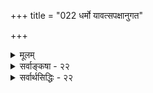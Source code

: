 +++
title = "022 धर्मो यावत्सपक्षानुगत"

+++
<details><summary>मूलम्</summary>

धर्मो यावत्सपक्षानुगत उपधिरित्यभ्युपेतस्त्वयाऽपि त्यागे तस्यात्र तद्वच्छिथिलितनियमाः क्वापि नोपाधयः स्युः ।  
तादृग्धर्मात्ययाच्च प्रकरणसमता स्यान्न चातिप्रसङ्गः पक्षादिस्थित्यबाधान्निरुपधिकतया स्यात्परात्मानुमा तु ॥ २२ ॥
</details>

<details><summary>सर्वाङ्कषा - २२</summary>

उपाधिः 

403 

[ कार्यत्वहेतुकानुमानम् सोपाधिकम् ] 

167. धर्मो यावत्सपक्षानुगत उपधिरित्यभ्युपेतस्त्वयाऽपि 

त्यागे तस्यात्र तद्वत् शिथिलितनियमाः क्वापि नोपाधयः स्युः । 



उक्तेश्वरानुमाने शरीरजन्यत्वमुपाधिं प्रदर्शयति-धर्म इत्यादि । **यावत्सपक्षानुगतः** = **यावत्सु** = सकलेषु **सपक्षेषु** = निश्चितसाध्यवत्सु **अनुगतः** = **अनुवर्तमानः** = व्याप्तः धर्मः उपधिः - उपाधिः इति **त्वयापि** = नैय्यायिकेनापि **अभ्युपेतः** = अङ्गीकृतः । **सकलसपक्षेषु** = साध्यवत्सु वर्तमान इत्यनेन यत्र यत्र साध्यम्, तत्र सर्वत्र वर्तमानः साध्यव्यापक इति यावत् । इतरविशेषणान्यर्थसिद्धानि । साध्यव्यापकत्वस्य प्रधानत्वात्तस्य कण्ठत उक्तिः ॥ 

1. 





साध्यव्यापकत्वे सति साधनाव्यापकत्वं हि उपाधेर्लक्षणम् । तत्र साध्यव्यापकत्वस्यैव दूषकतोपयोगित्वात्प्राधान्यम् । हेतुः साध्यव्यभिचारी, साध्यव्यापकोपाधिव्यभिचरितत्वात्; यत् यद्व्यापकव्यभिचारि, तत् तद्व्यभिचारि, यथा घटत्वव्यापकपृथिवीत्वव्यभिचारि जलत्वम्, घटत्वव्यभिचारि - इति व्यभिचारोन्नायकत्वरूपदूषकत्वे साध्यव्यापकत्वस्यैव प्रयोजकत्वम् । एवं सत्प्रतिपक्षोन्नायकत्वेऽपि – पक्षः साध्याभाववान्, साध्यव्यापकोपाध्यभावात्, यत् यद्व्यापकाभाववत्, तत् तदभाववत् - यथा घटत्वव्यापकपृथिवीत्वाभाववत् जलम्, घटत्वाभाववदिति साध्यव्यापकत्वस्यैव दूषकताप्रयोजकत्वम् । अतस्तावन्मात्रोपादानं मूले । परन्तु साध्यव्यापकत्वमात्रस्योपाधिलक्षणत्वे, 'शब्दः अनित्यः, कृतकत्वात्' इत्यत्राश्रावणत्वमुपाधिः स्यात् । कृतकत्वं यत्र – इति चेत्; पक्षे शब्देऽपि वर्तते; तत्र श्रावणत्वस्यैव सत्त्वेनाश्रावणत्वं नास्तीति साधनाव्यापकत्वम् आगतम् । यत्रानित्यत्वम् घटादौ, तत्राश्रावणत्वमस्तीति साध्यव्यापकत्वम् । एवञ्च साध्यव्यापकत्वे सति साधनाव्यापकत्वम् अश्रावणत्वे वर्तते इति अश्रावणत्वमुपाधिः स्यात् । अतः साध्यव्याप्यत्वमावश्यकम् । एवं सति, यत्र अश्रावणत्वम्, तत्रानित्यत्वमिति नास्ति, गोत्वादिजातौ श्रावणत्वसत्वेऽपि अनित्यत्वस्याभावात्, जातेर्नित्यत्वात् । अतः साध्यव्यापकत्वमात्रं न पर्याप्तमिति साध्यव्याप्यत्वमप्यावश्यकम् । तथा च साध्यव्यापकत्वे सति, साध्यव्याप्यत्वे सति साधनाव्यापकत्वमुपाधिरित्युपाधेर्लक्षणमिति केचित् । एतत्तत्त्वं त्वग्रे (बुद्धि.43) भविष्यति । एवञ्च प्रकृते ' क्षित्यङ्कुरादिकं सकर्तृकम्, कार्यत्वात्' इत्यनुमाने शरीरजन्यत्वमुपाधिः । यत्र सकर्तृकत्वम्, घटादौ, तत्र शरीरजन्यत्वम्; यत्र शरीरजन्यत्वम्, तत्र सकर्तृकत्वम् इति साध्यसमव्याप्यत्वं शरीरजन्यत्वे वर्तते । कार्यत्वं यत्राङ्कुरादौ पक्षे, तत्र शरीरजन्यत्वं नास्ति इति साधनाव्यापकत्वमित्युक्तानुमाने शरीरजन्यत्वमुपाधिरिति सोपाधिकत्वाद्धेतोर्व्याप्यत्वासिद्धिर्दोष इति दुष्टहेतुरयम् ॥ 

I 

। 

ननु शरीरजन्यत्वस्योपाधित्वे तस्य दूषकत्वं सत्प्रतिपक्षोन्नायकत्वेन, व्यभिचारोन्नायकत्वेन वा वक्तव्यम् । क्षित्यङ्करादिकम् सकर्तृकत्वाभाववत्, सकर्तृकत्वव्यापकशरीरजन्यत्वाभावात् - 'यत् यद्व्यापकाभाववत्, तत् तदभाववत्, यथा घटत्वव्यापकपृथिवीत्वाभाववत् जलं घटत्वाभाववत्' इति । अथवा ‘कार्यत्वं सकर्तृकत्वव्यभिचारि, सकर्तृकत्वव्यापकशरीरजन्यत्वव्यभिचारित्वात् । यत् यद्व्यापकव्यभिचारि,

404 

तत् तद्व्यभिचारि, यथा घटत्वव्यापकपृथिवीत्वव्यभिचारि जलत्वम्, घटत्वव्यभिचारि' इति । अत्र तौ जन्यत्वे शरीरविशेषणं प्रविष्टम्, तस्य प्रयोजनं किम्? इत्याक्षेपे - तादृशविशेषणाभावे हेतोः स्वरूपासिद्धिदोषापत्तिः; क्षित्यङ्करादिरूपपक्षे जन्यत्वस्य सत्त्वेन जन्यत्वाभावरूपहेतोरभावेन 'हेत्वभाववत्पक्षः स्वरूपासिद्धिः’ इतिलक्षणस्वरूपासिद्धेः संभवः । शरीरपदविशेषणे तु, क्षित्यङ्करादौ पक्षे शरीरजन्यत्वस्याभावात्, हेतोः पक्षवृत्तित्वात् हेत्वभाववान् पक्षो न भवतीति स्वरूपासिद्धेः परिहारः । परन्तु ' हेतुघटक दलानां व्यभिचारवारकतयैव सार्थक्यम्' इति नियमात्, स्वरूपासिद्धिवारणार्थं विशेषणदानं न सङ्गच्छते । उक्तनियमानङ्गीकारे, महानसादावपि वह्न्यभावसाधनप्रसङ्गेन, 'पर्वतो वह्निमान् धूमात्, यथा महानसम्' इति प्रयोगो न स्यात्, महानसरूपदृष्टान्तासिद्धेः । तथा हि - 'महानसम् वह्न्यभाववत्, जलात्,' इत्यनुमानेन महानसे वह्न्यभाव एव सिद्ध्येत् । न च जलं ह्रदादावेव स्यात्, न तु महानसे इति स्वरूपासिद्धिरिति वाच्यम्, केवलजलस्यासंभवेऽपि, घटादिवृत्तित्वविशिष्टजलस्य सत्त्वान्महानसे । पाकोपयोगितया महानसे घटादौ जलस्यावश्यंभावात् । एवञ्च 'महानसं वह्न्यभाववत्, घटवृत्तित्वविशिष्टजलात्' इत्यनुमानस्य निर्दुष्टत्वात्, 'पर्वतो वह्निमान् धूमात्, यथा महानसम्' इत्यादौ दृष्टान्तासिद्धिप्रसङ्गः । अतः 'हेतुघटकदलानां व्यभिचारवारकतयैव सार्थक्यम्, न त्वसिद्धिवारकतया' इति नियम आवश्यकः । 'महानसं वह्न्यभाववत्, ज़लात्' इत्यत्र व्यभिचारदोषाभावेन, 'घटवृत्तित्व' रूपविशेषणदानासंभवेन, स्वरूपासिद्धेर्दुर्वारत्वेन, न दृष्टान्तासिद्धिः । एवञ्च क्षित्यङ्करादिकं न सकर्तृकम्, शरीरजन्यत्वाभावात्' इति सत्प्रतिपक्षानुमाने शरीरपदस्य व्यभिचारवारकत्वाभावेन व्यर्थं विशेषणम् । न च क्षित्यङ्कुरादौ शरीरजन्यत्वस्य कुत्राप्यदर्शनेन शरीरजन्यत्वाभावस्य प्रत्यक्षसिद्धत्वेन तन्निवेशे का हानिः ? इति शङ्कयम् ; 'पर्वतो वह्निमान्, नीलधूमात्, ' इत्यादाविव हेतोः व्यर्थविशेषणघटितत्वापत्तेः । तावता का हानिः ? इति चेत्; लघुधर्मसमनियतगुरुधर्मस्याभावप्रतियोगितानवच्छेदकत्वेन, अन्वयव्यतिरेकव्याप्त्योर्ग्रहणासंभवः । यत्र हेतुस्तत्र साध्यम् इत्यन्वयः, साध्याभावः तत्र हेत्वाभावः इति व्यतिरेकः । द्वयमपि व्याप्तिग्रहणं प्रत्यावश्यकम् । एवञ्च व्यतिरेकग्रहणसमये 'यत्र व्यह्निर्नास्ति, तत्र नीलधूमोऽपि नास्ति इति वक्तव्यम् । धूमत्वापेक्षया नीलधूमत्वस्य गुरुधर्मतया तदवच्छेदेनाभावबुद्धेरसंभवेन व्याप्तिग्रहणासंभवात् 'पर्वतो वह्निमान्, नीलधूमात्,' इत्यत्र व्याप्यत्वासिद्धिः॥ 

यत्र 

एवञ्च प्रकृते जन्यत्वापेक्षया शरीरजन्यत्वस्य गुरुधर्मत्वेनावच्छेदकत्वासंभवेन तद्धर्मरूपेण व्याप्तिग्रहणस्यैवासंभवात् शरीरजन्यत्वं नोपाधिर्भवेदित्यत्राह - त्याग इत्यादि । अत्र अस्य **त्यागे** =क्षित्यङ्कुरादौ शरीराजन्यत्वस्य प्रत्यक्षसिद्धत्वेन, शरीरजन्यत्वस्योपाधित्वं प्रत्यक्षसिद्धमिति हेतोस्सोपाधिकत्वेऽपि, येन केन प्रकारेण तर्कबलात्तस्य दोषत्वत्यागे, **तद्वत्** = एवमेव **शिथिलितनयाः** = येन केन प्रकारेण तर्कदूषितास्सन्तः **उपाधयः** = उपाधिदोषाः **क्वापि** = कुत्रापि न **स्युः** = दोषा न भवेयुः । 'नरशिरःकपालं शुचि प्राण्यङ्गत्वात्, शङ्खवत्' इति शङ्खदृष्टान्तेन मनुष्यकपालास्थिनश्शुचित्वे आपादिते, 'स्पृष्ट्वा नरशिरोऽस्थ्यादि सवासा जलमाविशेत्' इति धर्मशास्त्रवचनात् 'विहितत्वम्' उपाधिरित्युच्यते । यत्र शुचित्वम्, तत्र विहितत्वमिति साध्यव्यापकत्वम्; यत्र प्राण्यङ्गत्वम्, तत्र पक्षे विहितत्वं नास्तीति साधनाव्यापकत्वमिति विहितत्त्वमुपाधिर्वैदिकै- 

। 

405 

तादृग्धर्मात्ययाच्च प्रकरणसमता स्यान्न चातिप्रसङ्गः 

पक्षादिस्थित्यबाधान्निरुपधिकतया स्यात् परात्मानुमा तु ॥22॥ 



रुच्यते । धर्मस्यातिसूक्ष्मत्वेन शास्त्रैकगम्यत्वादेवमुच्यते । ' तादृशशास्त्रे किं प्रमाणम्' इत्याक्षेपेण शास्त्रस्यैव त्यागे उक्तानुमाने विहितत्वमुपाधिरेव न स्यात् । एवं क्षित्यङ्करादौ शरीराजन्यत्वस्य प्रत्यक्षसिद्धत्वात्, तस्योपाधित्वासिद्धौ, व्यर्थविशेषणत्वं नास्तीत्येव वक्तव्यमित्युक्तानुमानं सोपाधिकमेवेति व्यर्थविशेषणत्वाद्यापादनमपि व्यर्थमेव । अतश्च प्रकृतेऽपि **तादृग्धर्मात्ययात्** = तादृशस्य शरीरजन्यत्वरूपस्य धर्मस्य **अत्ययात्** = अभावात् प्रकरणसमता च **स्यात्** = हेतोस्सप्रतिपक्षत्वदोषोऽपि स्यात् ॥ 

नन्वेवं सति, पक्षेतरत्वमपि सर्वत्रोपाधिः स्यात् । तथा च 'पर्वतो वह्निमान् धूमात्' इत्यादावपि पर्वतेतरत्वमुपाधिः स्यात् । यत्र वह्निः महानसादौ, तत्र पर्वतेतरत्वं वर्तते इति साध्यव्यापकत्वम् । यत्र धूमः पर्वते, तत्र पर्वतेतरत्वं नास्तीति साधनाव्यापकत्वमपि पक्षभूतपर्वतान्तर्भावेण वर्तत इति पर्वतेतरत्वमुपाधिः स्यादिति लोके कुत्राप्यनुमानप्रयोग एव न स्यादित्यत्राह - न चेत्यादि । तावता लोके कुत्रापि अतिप्रसङ्गः अनुमानाप्रवृत्त्यापादनम् न **च** = नैव भवति । कुतः ? इति चेत् — **पक्षादिस्थित्यबाधात्** = पक्षसपक्षविपक्षाणामसङ्कीर्णलक्षणस्य सत्त्वेन, उपाधिसामान्यलक्षणे 'पक्षेतरभिन्नत्व' विशेषणेन च न काप्यव्यवस्था । तथा चोक्तेश्वरानुमाने शरीरजन्यत्वस्योपाधित्वात्, न तेनेश्वरसिद्धिः ॥ 



नन्वेवं सति लोके परशरीरे जीवात्मानुमानमपि दुश्शकम् । अस्तु ! का हानिः ? श्रुत्यैव जीवात्मनोऽपि सिद्धेरिति चेत्, प्रवृत्तिनिवृत्त्यादिभिः परात्मानुमानस्य लोकसिद्धत्वात् । स्वात्मदृष्टान्तेन मुखप्रसादमुखमालिन्यादिर्भिर्हि लोके सर्वेऽपि परशरीरे वर्तमानमात्मानं तस्य सुखदुःखादिकं च जानन्तस्तदनुगुणं व्यवहरन्तीति सर्वानुभवसिद्धम् । अत एव महर्षिर्गोतमोऽपि - 'इच्छाद्वेषप्रयत्नसुखदुःखज्ञानान्यात्मनो लिङ्गम्' (न्या.1-1-10) इत्यसूत्रयत् । स्वात्मनः 'अहम्' इति प्रतीतिविषयत्वेऽपि परात्मनस्तथाऽप्रतीतेरनुमानमुपन्यस्तमित्याह भाष्यकारोऽपि । परात्मानुमानानङ्गीकारे लोकव्यवहारास्सर्वे, गुरुशिष्यभावादिश्च सर्वं शून्यं भवेत् । अतः अतीन्द्रियाणां श्रुत्यैव सिद्धिरित्यादिकमाग्रहमात्रमिति चेत्, तत्राह - परात्मानुमा **तु** = परशरीरगतजीवात्मानुमानं तु **निरुपधिकतया** = उपाध्यभावात् **स्यात्** = भवेत्, ईश्वरानुमानं तु न तथा, ईश्वरस्यालौकिकत्वेन तथानुमानासंभवात् ॥ 

अयमाशयः – स्वशरीरदृष्टान्तेन परशरीरात्मानुमानम्, स्वात्मदृष्टान्तेन परात्मसुखदुःखाद्यनुमानं वा सर्वसाक्षिकं न केनाप्यपलपितुं शक्यते । परं त्वेवमनुमानेन सिद्ध्यन्नीश्वरोऽस्मतुल्य एवं कश्चन चेतनस्स्यात्, न त्वस्मद्विलक्षणः । ननु अस्मद्विलक्षण इत्यस्य कोऽर्थः ? किं स चेतन एव न भवति ? तर्हि स जडः स्यात् । तथा चाद्भुतमेव साधितमीश्वरानुमाननिराकर्त्रा वेदान्तिना त्वया । अतो जीववैलक्षण्यशब्दस्यार्थः क इति चेत्; न । जीवपरमात्मनोरेकजातीयत्वस्यैव वस्तुतोऽभावात् । चिदचिदीश्वररूपेणैव तत्त्वविभागात् । चित्त्वस्येश्वरत्वस्य चात्यन्तविलक्षणत्वात् । तर्हीश्वरस्य चित्त्वमेव नास्ति वा? इति प्रश्ने, 'ओम्' इत्येवो - 



406 

त्तरम् । परिमितप्रज्ञमात्रवृत्ति तत्पदं ईश्वरे कथं स्यात् ? अन्यथा तत्त्वत्रयविभागस्यैवासंबद्धत्वापत्तिः । तर्हि किमीश्वरोऽचित्स्यात् ? केनोक्तं तथा? परं तु तत्त्वत्रयविभागः खल्वसंकीर्णो वक्तव्यः । अतस्सोपाधिकचित्त्वमेव 'चित्' तत्त्वम् । तत्तु ईश्वरस्य नास्त्येवेति न कश्चन दोषः । इतरत्सर्वं तार्किकवासनामूलकम् । आत्मपदमुभयसाधारणमित्यादिकमपि नौपनिषदम्, उपनिषत्सु तत्पदस्य परमात्मासाधारणत्वात् । आत्मत्वं तु न जातिः, किन्तु प्रत्यक्त्वमेव । तच स्वस्मै भासमानत्वरूपं सखण्डोपाधिरेव । प्रमेयत्वादिकमपि तथैव । ' मम साधर्म्य - मागताः' (गी.14-2) इत्यादिकमपि स्थूलपरिचयार्थमेव । अतो येन केनापि रूपेणोभयलिङ्गत्वं जीवस्य नास्ती चुभयोरेकजातियोगो नास्तीत्येव परमं तत्त्वम् । एवञ्च परात्मानुमानं स्यादेव, न परमात्मानुमानम् ॥ 

ननु भोः ! कथं तर्हि 'भूतात्मा चेन्द्रियात्मा च बुद्ध्यात्मा च तथा भवान् । जीवात्मा परमात्मा च त्वमेवं पञ्चधा स्थितः' इति वचनमिति चेत्- 

किं नु जीर्णयितुं शक्तस्त्वमीदृशविचारणाम् । अत्रैव वर्तते सूक्ष्मम् श्रीरामानुजहृद्गतम् ॥ योऽवदद्भेदवादादित्रितयाद्दूरगं मतम् । न त्यक्तुं सकलान् पूर्वग्रहादीनल्पदृक् क्षमः ॥ पुनःपुनश्च वक्तव्यं मन्तव्यं च पुनः पुनः । पण्डितैरपि दुर्ज्ञेयं प्रायोऽन्यो वेत्तु तत् कथम् ॥ एकमेवात्मतत्त्वं तत् भूतात्मावधिविस्तृतम् । चित्रं सर्वात्मकं भाति सांकर्यं न च तावता ॥ चतुष्कोटिविनिर्मुक्तं तत्त्वं शून्यं यथा विदुः । वैदिकास्तु तथा ब्रह्मतत्त्वं सर्वात्मकं विदुः ॥ किं न श्रुतं तस्य नामसहस्रेष्वजितात्मनः । शून्यं पदं गुणं वक्ति कीदृशं त्वृषिसंमतम् ॥ किं नु जीर्णयितुं शक्यं तत्पदं निरुपाधिकम् । विना विशेषणपदं कथञ्चिद्यततां भवान् ॥ 'एकत्वे सति नानात्वं नानात्वे सति चैकता । अचिन्त्यं ब्रह्मणो रूपं कस्तद्वेदितुमर्हति ॥ ' कथं वादत्रयमपि तैराचार्यैः समर्थितम् । परस्परविरोधं तं किं न जानन्ति, हन्त ! 1 वर्णयामश्च समये त्वेतत्तत्त्वं सुविस्तम् । विज्ञानमन्यदन्यच्च ज्ञानं तस्मान्न संकरः ॥ विज्ञानं तु विवेकाय ज्ञानमात्मार्थमेव च । जडद्रव्यसरे प्रोक्तमेतत् स्पष्टं सुविस्तरम् ॥ 

ते 11 

अत एव चिदचिदीश्वरविभागं कुर्वतामाचार्याणामाशय एव जीवेश्वरयोः परस्परमत्यन्तवैलक्षण्यसूचकः । येन केनापि साजात्यमपि दुर्वचमेव । अत एव ' न तत्समश्चाभ्यधिकश्च दृश्यते' (श्वे. 6-8) इत्यादिश्रुतिः । ' अधिकं तु भेदनिर्देशात्' (ब्र.सू. 2-1-22 ) इति भगवान् बादरायणः । ' भेदनिर्देश' स्यैव प्रकृते पर्याप्तत्वे, ‘अधिकन्तु' इत्याधिक्यकीर्तनं कुतः ? तावतैवातृप्यन्नाचार्यः पुनस्सूत्रयति ' अश्मादिवच्च तदनुपपत्तिः' (ब्र.सू. 2-1-23 ) इति । एतत्सूत्रे जीवब्रह्माभेदवादिनि श्रीशङ्कराचार्ये 'पृथिवीत्वाविशेषेऽपि लोष्टाश्मवज्रवैडूर्ययोरिव जीवब्रह्मणोरस्ति वैलक्षण्यम्' इति उभयोरेकजातीयत्वमङ्गीकृत्य भाषयितरि, भगवद्रामानुजाचार्यास्तु 'लोष्टाश्मादीनामचेतनानां यथा ब्रह्मसाजात्यलेशोऽपि न वक्तुं शक्यः; एवमेव जीवब्रह्मणोरपि' इति बभाषिरे इत्यवधेयमेतत् । ' तदेव ब्रह्म त्वं विद्धि नेदं यदिदमुपासते' (केन. 1-4) इत्यस्यापीदमेव तात्पर्यम्। ‘इदम्' इति निर्देश्यम् वस्तु कथं वोपासितुं शक्यम् । एतादृशं विलक्षणमद्भुतं वस्तु 'अनन्यप्रोक्ते गतिरत्र नास्ति ' ( कठ. 1-2-8) इत्युक्तरीत्योपदेशैकगम्यमित्यभिप्रायेणैव 'श्रुतेस्तु शब्द- 

407 



मूलत्वात्' (ब्र.सू.2-1-27 ) इति शब्दमूलत्वं ब्रह्मण उच्यते । न चोपनिषदां पठनेन, केवलविचारणेन वा ब्रह्मावगन्तुं शक्यमित्याशयः । एतद्दृष्ट्यैवेश्वरानुमाननिराकरणम्, न तु वादकथादृष्ट्या ॥ 



परमार्थतस्तु – गौतमीयं न्यायशास्त्रमीश्वरसाधने न व्यग्रं कुत्रचित् । वेदप्रामाण्यशेषतया ' मन्त्रायुर्वेदप्रामाण्यवच्च तत्प्रामाण्यमाप्तप्रामाण्यात्' (न्या. सू. 2-1-69) इत्येतावन्मात्रं वक्ति । अत एव 'इन्द्रियार्थ सन्निकर्षजन्यं... प्रत्यक्षम् ' ( न्या. सू. 1-1-4) इत्यस्मदीयप्रत्यक्षमेव लक्षयति । ईश्वरप्रत्यक्षस्येन्द्रियजन्यत्वाभावादव्याप्तिरित्यादिकमर्वाचीनानामेव । अस्य 'लोकायतम्' इति नामासीदित्यप्यसकृदुक्तम् । मध्यकालिकबौद्धैर्जेनैश्चेश्वरनिराकरणे, वेदान्तिषु मौनमाश्रितेषु युक्तिकुशलैः कैश्चित् तेभ्य उत्तरदानायेश्वरानुमानं प्रादर्शि । न हि बौद्धादीनां मुखं पिधातुं शक्यं वेदवाक्योपन्यासेन, वेदप्रामाण्यस्यापि तैर्निरासात् । अत ईश्वरानुमानदूषणादिकं स्वगोष्ठीसमयमात्रम् । 'न्यायचर्चेयमीशस्य मननव्यपदेशभाक् । उपासना तु क्रियते श्रवणानन्तरागता ॥' (न्या. कु. 1) इति ईश्वरानुमानादेर्मननरूपतां वदन्तो न्यायचार्याः परमवेदान्तिन एव । 'गुरुमुपास्ते' इत्यादौ उपासनापदस्य विपुलार्थकत्वदर्शनात् श्रवणमननादिकमप्युपासनाविशेष एवेत्यभिप्रायेणात्र 'उपासना' पदं मनने प्रायोज्याचार्येण । महातार्किकः कुमारिलोऽपि ' इत्याह नास्तिक्यनिराकरिष्णुरात्मास्तितां भाष्यकृदत्र युक्त्या । दृढत्वमेतद्विषयप्रबोधः प्रयाति वेदान्तनिषेवणेन ॥ ' ( श्लो. वा. आत्म) इतीश्वरविषये वेदान्त्येव । परन्तु वेदान्तिनः कियद्वा केशाकेशिरता इतीदं किं तेन निरीक्षितम् ! शास्त्राणां मर्यादातिलङ्घनादिकमर्वाचीनानामेवेत्यप्यसकृदभ्यधायि । ' इत्थं श्रीवेङ्कटेशः श्रुतममत जगन्मूलकन्दं मुकुन्दम् ' ( अद्र. 134 ) इतिन्यायाचार्यमनुगच्छन्त एत आचार्यसार्वभौमाः, केवलं शिष्यशिक्षणायैवेश्वरानुमानं विस्तरशो व्यामृशन् । एतदपि शास्त्रयोनित्वाधिकरणस्यार्वाचीनव्याख्यानानुरोधेन । तदधिकरणस्य प्राचीनानां व्याख्यापि प्रदर्शयिष्यते समनन्तरमेव ॥ 

1 

'यश्च मूढतमो लोके यश्च बुद्धेः परं गतः । तावुभौ सुखमेधेते किश्यत्यन्तरितो जनः ॥' अन्तः शान्तिं न विन्दन्ति यतोऽन्तर्नास्तिकाः क्रमात् । इत्युक्तन्यायतः प्रायोऽन्तरिता बहवो जनाः ॥ येन केन प्रकारेण बुद्धिरीशे प्रतिष्ठिता । कथञ्चित्प्राप्नुयाद्यस्याध्यवसायस्वरूपताम् ॥ स एव धन्यो धर्मात्मा तादृक् लोके सुदुर्लभः । न बुद्धिभेदं जनयेद्वासनाग्रस्तचेतसाम् ॥ बुद्धिरेव महामाया बुद्धिरेव रिपुर्महान् । इति मत्वार्पयेत्तां तु परमात्मपदाब्जयोः ॥ एतावदेव कर्तव्यमिच्छतां स्वात्मनो हितम् । इत्येव सर्वशास्त्राणामाचार्याणां च घोषणा ॥ सन्तोष्टव्यं न तर्केषु, लक्ष्यं विस्मृत्य जन्मनः । वेदान्तशास्त्रे चर्चाया नाधिकं स्थानमिष्यते ॥ २२ ॥
</details>

<details><summary>सर्वार्थसिद्धिः - २२</summary>

धर्मो यावत्सपक्षानुगत उपधिरित्यभ्युपेतस्त्वयाऽपि  
त्यागे तस्यात्र तद्वच्छिथिलितनियमाः क्वापि नोपाधयः स्युः ।  
तादृग्धर्मात्ययाच्च प्रकरणसमता स्यान्न चातिप्रसङ्गः  
पक्षादिस्थित्यबाधान्निरुपधिकतया स्यात्परात्मानुमा तु ॥ २२ ॥  
सोपाधिकत्वमपि दर्शयितुमाह - धर्म इति ॥ यावत्सपक्षानुगतः - पक्षे विपक्षे चावर्तमानस्सपक्षाभिव्याप्त इत्यर्थः । अस्ति चात्र तादृशो धर्मः शरीरजन्यत्वम् । यद्यप्यसौ पक्षीकृते शरीरगुणादिविशेषे वर्तते, तथाऽपि साधनव्यापकत्वाभावात् स्वनिवृत्त्या साध्यनिवर्तनशक्तेश्चोपाधिः स्यादेव । तादृशस्य धर्मस्यात्रोपाधित्वानङ्गीकारेऽतिप्रसङ्गमाह – त्याग इति । न हि निषिद्धत्वादीनामेतस्य च विशेषोऽस्ति, येन त एव तत्रतत्रोपाधयः स्युः, नासावत्रेति नियम्येत । एवं सोपाधिकत्वे मतभेदेन व्याप्यत्वासिद्धिः, व्यापकनिवृत्त्या व्याप्यनिवृत्तिर्वा स्यादिति भावः । शरीराजन्यत्वसमबलत्वाभिमाने प्रतिरोधमाह - तादृगिति । ननूपाधौ प्रतिसाधने च शरीरोपादानं व्यर्थम्; आत्मादिषु जन्यत्वनिवृत्तिमात्रेण सकर्तृकत्वनिवृत्तावुपपन्नायां विशिष्टनिवृत्त्यनपेक्षणात् । अतो निरुपाधिकं निष्प्रतिसाधनं च विश्वकृदनुमानम् । मैवम्; क्षित्यादिकं सकर्तृकमित्यत्र न हि कर्तृसंबन्धमात्रं साध्यम्, सिद्धसाधनत्वात्; सन्ति हि त्वत्पक्षे कुम्भादिकर्तारश्चेतनाः स्वरूपतस्सर्वत्र संबद्धाश्च तैः क्षित्यादयः; अस्मत्पक्षेऽपि - 'अङ्गुलस्याष्टभागोऽपि न सोऽस्ति द्विजसत्तम । न सन्ति प्राणिनो यत्र कर्मबन्धनिबन्धनाः ॥' दारुण्यग्निर्यथा तैलं तिले तद्वत्पुमानपि । इत्यादिभिस्सर्वमचेतनं पुण्यपापकर्तृचेतनमिश्रम्; अतस्सकर्तृकमिति चेतनव्यापारपूर्वकत्वं साध्यम् । तत्र व्यापारपूर्वकत्वनिवृत्तिमात्रेण कादाचित्कत्वनिवृत्त्युपपत्तौ तद्विशेषणवैयर्थ्यं स्यात् । व्याप्त्युपयोगाभावेऽपि सिद्धसाधनत्वनिवृत्त्यै तदुपादानमिति चेत्तर्हि शरीराजन्यत्वेऽप्यसिद्धिपरिहारे विशेषणं समर्थमाशङ्क्य एकामसिद्धिं परिहरतो द्वितीयापत्तेरित्युक्तं वितथं स्यात् । ननु ज्ञानादित्रिकवान् कर्ता, तत्पूर्वकत्वे साध्ये व्यापारगर्भतया न पृथग्व्यापारपदोपादानं येन विशेषणवैयर्थ्यापत्तिरिति चेन्न, अन्यतमनिवृत्तिमात्रेण कार्यत्वनिवृत्तपपत्तौ त्रिकोपादानवैयर्थ्यात् । अन्यतमसाधने त्वदिष्टमसाधितं स्यात् । शेषं शास्त्रतः सेत्स्यतीति चेन्न; कार्यत्वनिवृत्तेर्हेतुपूर्वकत्वनिवृत्तिप्रयुक्ततया प्रयत्नादिनिवृत्तेरप्रयोजकतापातात् । तदिह तत्तद्विशेषव्यतिरेकस्यापि व्याप्तिनिवेशाङ्गीकारे शरीरजन्यत्वव्यतिरेकेऽपि न वैयर्थ्यं वाच्यमिति । नन्वेवमदृष्टचरसौधादिदर्शने सावयवत्वात् कार्यत्वमनुमाय तत एव तदुक्तिकर्तृमत्त्वानुमानं कुलालादिपूर्वकत्वनिवृत्त्या बाध्येत प्रतिरुध्येत वेति मन्दशङ्कां वारयति - चेति । व्याप्ति तदभावाभ्यां विशेषादिति शेषः । यद्यव्यापकधर्मस्य निवर्त्यतया प्रत्यवस्थीयेत, तदा सर्वत्र तस्याः सुलभत्वात् क्वचिदप्यनुमाने पक्षो न स्यात् । साध्यवत्तया वर्ण्यमानो हि पक्षः । तदभावे तत्सापेक्षौ सपक्षविपक्षावपि न स्याताम्; ततोऽनुमानकथैवोत्सीदेत् । प्रस्तुतेऽपि नैवं प्रसङ्गः, तद्व्याप्तेरुक्तत्वादित्यभिप्रायेणाह - पक्षादीति । यद्वा, शरीरजन्यत्वमुपाधिरित्यत्र पक्षव्यवच्छेदार्थं हि विशेषणम्, तथा सति पक्षेतरत्वमप्युपाधिः स्यादित्यत्रोक्तं - न चेति । नात्र पक्षान्यत्वेऽतिप्रसङ्गः, उपाधेस्साध्यसमव्याप्तिस्वीकारपक्षे अन्वयव्यतिरेकिणि पक्षेतरत्वस्य साध्यातिव्याप्तत्वात्, केवलान्वयिनि साध्यसमव्याप्तत्वेऽपि पक्षेतरत्वान्यत्वेनाप्युपाधेर्विशेषणात्; अन्यथाऽनुमानोच्छेदप्रसङ्गात् । इयमेव साध्यव्यापित्वमात्रमुपाधेरपेक्षितमिति पक्षेऽपि गतिः । ईदृशं चेदं शरीरजन्यत्वमिहोपाधिः स्यादेवेति । पक्षेतरत्वे तूपाधौ पूर्ववदेव पक्षादिव्यवस्था भज्येत, इह तु न तथेत्याह - पक्षादीति । ईश्वरानुमानाभावे तद्वत्स्वेतरात्मानुमानमपि न स्यात्, स्वात्मसाध्येष्वेव व्याप्तिनियमप्रसक्तेरित्यत्राह - निरुपधिकतयेति । यदि परशरीरस्थलिङ्गैः कर्तुर्भोक्तुश्चानुमाने स्वशरीरस्थतया स्वकर्तृकतया वा व्याप्तिरवच्छिद्येत, तदा हृदयविसंवादः; चेतनान्तरानुमानाभावे व्युत्पत्तिरेव न स्यात्; कुतश्शिष्याचार्यवादिप्रतिवादिशत्रुमित्रादिसंव्यवहारः? श्लो. नच स्वेनान्यदेहादेरधिष्ठानादिसंभवः । सौभरिन्यायतस्तत्तत्प्रतिसन्धिप्रसङ्गतः ॥ न च स्वान्यानुमानेऽपि विजातीयत्वकल्पना । निरुपाधिस्ता तत्र भवेदनुमितेस्ततः ॥ तुशब्दः कल्पनागौरवनिवृत्त्यर्थः, उक्तबाधकतर्कसूचनार्थो वा । किंच – श्लो. परदेहस्थलिङ्गानामन्यथासिद्धिकल्पने । स्वदेहेऽपि तथैवेति नैरात्म्यमवशिष्यते ॥ आगमादात्मनां सिद्धावीश्वरस्य तु किं पुनः । परात्मनिश्चयाभावे त्वागमोऽपि न सेत्स्यति ॥ २२ ॥
</details>


